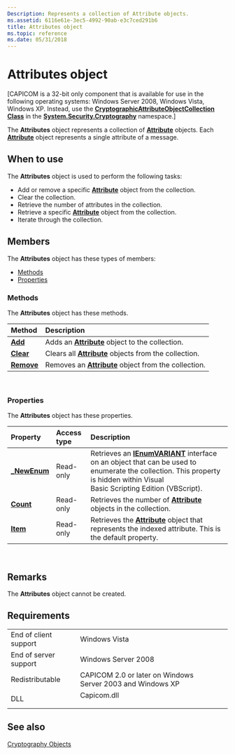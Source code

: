 ```yaml
---
Description: Represents a collection of Attribute objects.
ms.assetid: 6116e61e-3ec5-4992-90ab-e3c7ced291b6
title: Attributes object
ms.topic: reference
ms.date: 05/31/2018
---
```


# Attributes object

\[CAPICOM is a 32-bit only component that is available for use in the following operating systems: Windows Server 2008, Windows Vista, Windows XP. Instead, use the [**CryptographicAttributeObjectCollection Class**](/dotnet/api/system.security.cryptography.cryptographicattributeobjectcollection?view=dotnet-plat-ext-3.1&preserve-view=true) in the [**System.Security.Cryptography**](/dotnet/api/system.security.cryptography?view=dotnet-plat-ext-3.1&preserve-view=true) namespace.\]

The **Attributes** object represents a collection of [**Attribute**](attribute.md) objects. Each [**Attribute**](attribute.md) object represents a single attribute of a message.

## When to use

The **Attributes** object is used to perform the following tasks:

-   Add or remove a specific [**Attribute**](attribute.md) object from the collection.
-   Clear the collection.
-   Retrieve the number of attributes in the collection.
-   Retrieve a specific [**Attribute**](attribute.md) object from the collection.
-   Iterate through the collection.

## Members

The **Attributes** object has these types of members:

-   [Methods](#methods)
-   [Properties](#properties)

### Methods

The **Attributes** object has these methods.



| Method                              | Description                                                                       |
|:------------------------------------|:----------------------------------------------------------------------------------|
| [**Add**](attributes-add.md)       | Adds an [**Attribute**](attribute.md) object to the collection.<br/>       |
| [**Clear**](attributes-clear.md)   | Clears all [**Attribute**](attribute.md) objects from the collection.<br/> |
| [**Remove**](attributes-remove.md) | Removes an [**Attribute**](attribute.md) object from the collection.<br/>  |



 

### Properties

The **Attributes** object has these properties.



| Property                                           | Access type          | Description                                                                                                                                                                                                                     |
|:---------------------------------------------------|:---------------------|:--------------------------------------------------------------------------------------------------------------------------------------------------------------------------------------------------------------------------------|
| [**\_NewEnum**](attributes-newenum.md)<br/> | Read-only<br/> | Retrieves an [**IEnumVARIANT**](/windows/win32/api/oaidl/nn-oaidl-ienumvariant) interface on an object that can be used to enumerate the collection. This property is hidden within Visual Basic Scripting Edition (VBScript).<br/> |
| [**Count**](attributes-count.md)<br/>       | Read-only<br/> | Retrieves the number of [**Attribute**](attribute.md) objects in the collection.<br/>                                                                                                                                    |
| [**Item**](attributes-item.md)<br/>         | Read-only<br/> | Retrieves the [**Attribute**](attribute.md) object that represents the indexed attribute. This is the default property.<br/>                                                                                             |



 

## Remarks

The **Attributes** object cannot be created.

## Requirements



|                                  |                                                                                        |
|----------------------------------|----------------------------------------------------------------------------------------|
| End of client support<br/> | Windows Vista<br/>                                                               |
| End of server support<br/> | Windows Server 2008<br/>                                                         |
| Redistributable<br/>       | CAPICOM 2.0 or later on Windows Server 2003 and Windows XP<br/>                  |
| DLL<br/>                   | <dl> <dt>Capicom.dll</dt> </dl> |



## See also

<dl> <dt>

[Cryptography Objects](cryptography-objects.md)
</dt> </dl>

 

 
